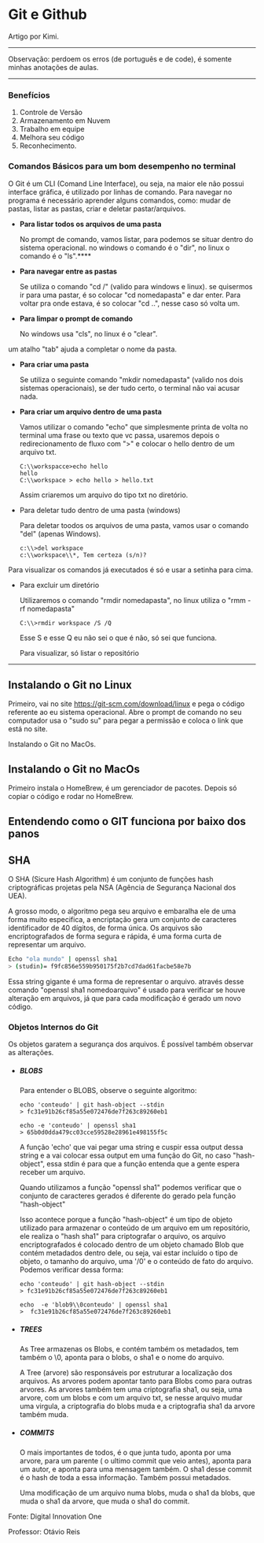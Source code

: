 <h1> Git e Github </h1> 

Artigo por Kimi. 

------

Observação: perdoem os erros (de português e de code), é somente minhas anotações de aulas. 

------

### Benefícios 

1. Controle de Versão
2. Armazenamento em Nuvem
3. Trabalho em equipe
4. Melhora seu código
5. Reconhecimento.

### Comandos Básicos para um bom desempenho no terminal

O Git é um CLI (Comand Line Interface), ou seja, na maior ele não possui interface gráfica, é utilizado por linhas de comando. Para navegar no programa é necessário aprender alguns comandos, como: mudar de pastas, listar as pastas, criar e deletar pastar/arquivos.

- **Para listar todos os arquivos de uma pasta**

  No prompt de comando, vamos listar, para podemos se situar dentro do sistema operacional. no windows o comando é o "dir", no linux o comando é o "ls".****

- **Para navegar entre as pastas**

  Se utiliza o comando "cd /" (valido para windows e linux). se quisermos ir para uma pastar, é so colocar "cd nomedapasta" e dar enter. Para voltar pra onde estava, é so colocar "cd ..", nesse caso só volta um.

- **Para limpar o prompt de comando**

  No windows usa "cls", no linux é o "clear".

um atalho "tab" ajuda a completar o nome da pasta.

- **Para criar uma pasta**

  Se utiliza o seguinte comando "mkdir nomedapasta" (valido nos dois sistemas operacionais), se der tudo certo, o terminal não vai acusar nada.

- **Para criar um arquivo dentro de uma pasta**

  Vamos utilizar o comando "echo"  que simplesmente printa de volta no terminal uma frase ou texto que vc passa, usaremos depois o redirecionamento de fluxo com ">" e colocar o hello dentro de um arquivo txt.

  ```visual-basic
  C:\\workspacce>echo hello
  hello
  C:\\workspace > echo hello > hello.txt 
  ```

  Assim criaremos um arquivo do tipo txt no diretório.

- Para deletar tudo dentro de uma pasta (windows)

  Para deletar toodos os arquivos de uma pasta, vamos usar o comando "del" (apenas Windows).

  ```visual-basic
  c:\\>del workspace
  c:\\workspace\\*, Tem certeza (s/n)?
  ```

Para visualizar os comandos já executados é só e usar a setinha para cima.

- Para excluir um diretório

  Utilizaremos o comando "rmdir nomedapasta", no linux utiliza o "rmm -rf nomedapasta"

  ```visual-basic
  C:\\>rmdir workspace /S /Q
  ```

  Esse S e esse Q eu não sei o que é não, só sei que funciona.

  Para visualizar, só listar o repositório

------

## Instalando o Git no Linux

Primeiro, vai no site https://git-scm.com/download/linux e pega o código referente ao eu sistema operacional. Abre o prompt de comando no seu computador usa o "sudo su" para pegar a permissão e coloca o link que está no site.

Instalando o Git no MacOs.

## Instalando o Git no MacOs

Primeiro instala o HomeBrew, é um gerenciador de pacotes. Depois só copiar o código e rodar no HomeBrew.

## Entendendo como o GIT funciona por baixo dos panos

## SHA

O SHA (Sicure Hash Algorithm) é um conjunto de funções hash criptográficas projetas pela NSA (Agência de Segurança Nacional dos UEA).

A grosso modo, o algoritmo pega seu arquivo e embaralha ele de uma forma muito especifica,  a encriptação gera um conjunto de caracteres identificador de 40 dígitos, de forma única. Os arquivos são encriptografados de forma segura e rápida, é uma forma curta de representar um arquivo.

```bash
Echo "ola mundo" | openssl sha1
> (studin)= f9fc856e559b950175f2b7cd7dad61facbe58e7b
```

Essa string gigante é uma forma de representar o arquivo. através desse comando "openssl sha1 nomedoarquivo" é usado para verificar se houve alteração em arquivos, já que para cada modificação é gerado um novo código.

### Objetos Internos do Git

Os objetos garatem a segurança dos arquivos. É possível também observar as alterações.

- ##### BLOBS

  Para entender o BLOBS, observe o seguinte algoritmo:

  ```basic
  echo 'conteudo' | git hash-object --stdin
  > fc31e91b26cf85a55e072476de7f263c89260eb1
  
  echo -e 'conteudo' | openssl sha1
  > 65b0d0dda479cc03cce59528e28961e498155f5c
  ```

  A função 'echo' que vai pegar uma string e cuspir essa output dessa string e a vai colocar essa output em uma função do Git, no caso "hash-object", essa stdin é para que a função entenda que a gente espera receber um arquivo.

  Quando utilizamos a função "openssl sha1" podemos verificar que o conjunto de caracteres gerados é diferente do gerado pela função "hash-object"

  Isso acontece porque a função "hash-object" é um tipo de objeto utilizado para armazenar o conteúdo de um arquivo em um repositório, ele realiza o "hash sha1"  para criptografar o arquivo,  os arquivo encriptografados é colocado dentro de um objeto chamado Blob que contém metadados dentro dele, ou seja, vai estar incluído o tipo de objeto, o tamanho do arquivo, uma '/0' e o conteúdo de fato do arquivo. Podemos verificar dessa forma:

  ```basic
  echo 'conteudo' | git hash-object --stdin
  > fc31e91b26cf85a55e072476de7f263c89260eb1
  
  echo  -e 'blob9\\0conteudo' | openssl sha1
  >  fc31e91b26cf85a55e072476de7f263c89260eb1
  ```

- ##### TREES

  As Tree armazenas os Blobs, e contém também os metadados, tem também o \0, aponta para o blobs, o sha1 e o nome do arquivo.

  A Tree (arvore) são responsáveis por estruturar a localização dos arquivos. As arvores podem apontar tanto para Blobs como para outras arvores.  As arvores também tem uma criptografia sha1, ou seja, uma arvore, com um blobs e com um arquivo txt, se nesse arquivo mudar uma virgula, a criptografia do blobs muda e a criptografia sha1 da arvore também muda.

- ##### COMMITS

  O mais importantes de todos, é o que junta tudo, aponta por uma arvore, para um parente ( o ultimo commit que veio antes), aponta para um autor, e aponta para uma mensagem também. O sha1 desse commit é o hash de toda a essa informação. Também possui metadados.

  Uma modificação de um arquivo numa blobs, muda o sha1 da blobs, que muda o sha1 da arvore, que muda o sha1 do commit.



Fonte: Digital Innovation One

Professor: Otávio Reis 